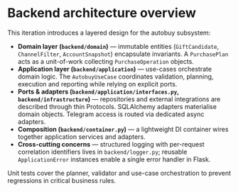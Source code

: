 # Backend architecture overview

This iteration introduces a layered design for the autobuy subsystem:

- **Domain layer (`backend/domain`)** — immutable entities (`GiftCandidate`,
  `ChannelFilter`, `AccountSnapshot`) encapsulate invariants. A `PurchasePlan`
  acts as a unit-of-work collecting `PurchaseOperation` objects.
- **Application layer (`backend/application`)** — use-cases orchestrate domain
  logic. The `AutobuyUseCase` coordinates validation, planning, execution and
  reporting while relying on explicit ports.
- **Ports & adapters (`backend/application/interfaces.py`,
  `backend/infrastructure`)** — repositories and external integrations are
  described through thin Protocols. SQLAlchemy adapters materialise domain
  objects. Telegram access is routed via dedicated async adapters.
- **Composition (`backend/container.py`)** — a lightweight DI container wires
  together application services and adapters.
- **Cross-cutting concerns** — structured logging with per-request correlation
  identifiers lives in `backend/logger.py`; reusable `ApplicationError`
  instances enable a single error handler in Flask.

Unit tests cover the planner, validator and use-case orchestration to prevent
regressions in critical business rules.
